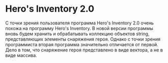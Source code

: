 # Hero's Inventory 2.0
С точки зрения пользователя программа Hero's lnventory 2.0 очень похожа на
программу Hero's Inventory. В новой версии
программы вновь будем хранить и обрабатывать коллекцию объектов string, представляющих элементы снаряжения героя. Однако с точки зрения программиста
вторая программа значительно отличается от первой. Дело в том, что снаряжение
героя представлено в виде вектора, а не в виде массива. 
